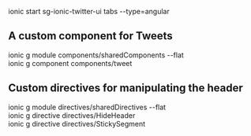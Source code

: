 ionic start sg-ionic-twitter-ui tabs --type=angular

## A custom component for Tweets  

ionic g module components/sharedComponents --flat  
ionic g component components/tweet  

## Custom directives for manipulating the header  

ionic g module directives/sharedDirectives --flat  
ionic g directive directives/HideHeader  
ionic g directive directives/StickySegment   
